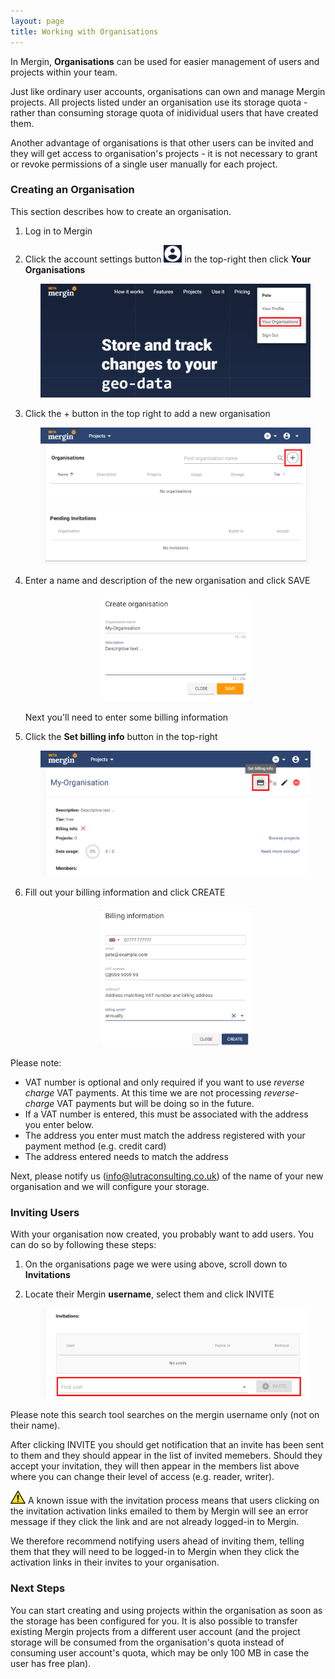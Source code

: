```yaml
---
layout: page
title: Working with Organisations
---
```


In Mergin, **Organisations** can be used for easier management of users and projects within your team.

Just like ordinary user accounts, organisations can own and manage Mergin projects. All projects listed under an organisation use its
storage quota - rather than consuming storage quota of inidividual users that have created them.

Another advantage of organisations is that other users
can be invited and they will get access to organisation's projects - it is not necessary to grant or revoke permissions of a single user
manually for each project.

### Creating an Organisation

This section describes how to create an organisation.

1. Log in to Mergin
2. Click the account settings button ![](./images/organisations/account-settings-button.png) in the top-right then click **Your Organisations**

	<p align="center"><img src="./images/organisations/organisations.png" width="90%"></p>

3. Click the + button in the top right to add a new organisation

	<p align="center"><img src="./images/organisations/new-org.png" width="90%"></p>

4. Enter a name and description of the new organisation and click SAVE

	<p align="center"><img src="./images/organisations/create-organisation.png" width="50%"></p>

	Next you'll need to enter some billing information

5. Click the **Set billing info** button in the top-right

	<p align="center"><img src="./images/organisations/set-billing-info.png" width="90%"></p>

6. Fill out your billing information and click CREATE

	<p align="center"><img src="./images/organisations/billing-information.png" width="50%"></p>

Please note:

* VAT number is optional and only required if you want to use *reverse charge* VAT payments. At this time we are not processing *reverse-charge* VAT payments but will be doing so in the future.
* If a VAT number is entered, this must be associated with the address you enter below.
* The address you enter must match the address registered with your payment method (e.g. credit card)
* The address entered needs to match the address

Next, please notify us (info@lutraconsulting.co.uk) of the name of your new organisation and we will configure your storage.


### Inviting Users

With your organisation now created, you probably want to add users. You can do so by following these steps:

1. On the organisations page we were using above, scroll down to **Invitations**
2. Locate their Mergin **username**, select them and click INVITE

	<p align="center"><img src="./images/organisations/invite.png" width="90%"></p>

Please note this search tool searches on the mergin username only (not on their name).

After clicking INVITE you should get notification that an invite has been sent to them and they should appear in the list of invited memebers. Should they accept your invitation, they will then appear in the members list above where you can change their level of access (e.g. reader, writer).

<img src="./images/organisations/warning.png" width=24> A known issue with the invitation process means that users clicking on the invitation activation links emailed to them by Mergin will see an error message if they click the link and are not already logged-in to Mergin.

We therefore recommend notifying users ahead of inviting them, telling them that they will need to be logged-in to Mergin when they click the activation links in their invites to your organisation.


### Next Steps

You can start creating and using projects within the organisation as soon as the storage has been configured for you.
It is also possible to transfer existing Mergin projects from a different user account (and the project storage will
be consumed from the organisation's quota instead of consuming user account's quota, which may be only 100 MB in case the user has free plan).
